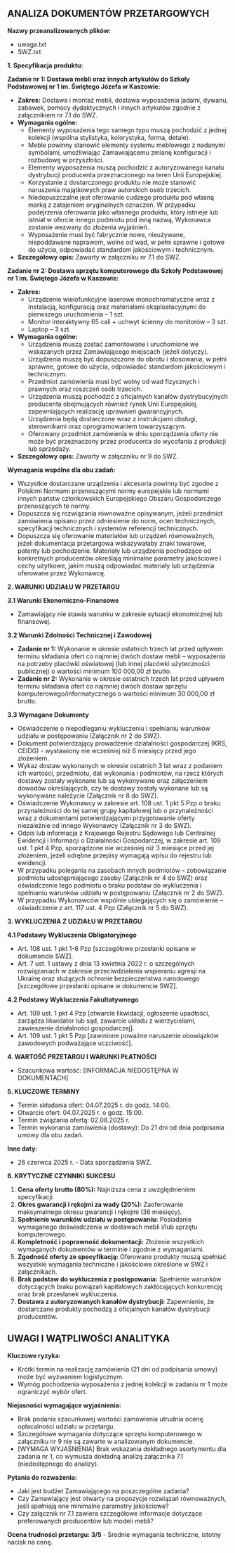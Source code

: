 ## ANALIZA DOKUMENTÓW PRZETARGOWYCH

**Nazwy przeanalizowanych plików:**
- uwaga.txt
- SWZ.txt

**1. Specyfikacja produktu:**

**Zadanie nr 1: Dostawa mebli oraz innych artykułów do Szkoły Podstawowej nr 1 im. Świętego Józefa w Kaszowie:**

*   **Zakres:** Dostawa i montaż mebli, dostawa wyposażenia jadalni, dywanu, zabawek, pomocy dydaktycznych i innych artykułów zgodnie z załącznikiem nr 7.1 do SWZ.
*   **Wymagania ogólne:**
    *   Elementy wyposażenia tego samego typu muszą pochodzić z jednej kolekcji (wspólna stylistyka, kolorystyka, forma, detale).
    *   Meble powinny stanowić elementy systemu meblowego z nadanymi symbolami, umożliwiając Zamawiającemu zmianę konfiguracji i rozbudowę w przyszłości.
    *   Elementy wyposażenia muszą pochodzić z autoryzowanego kanału dystrybucji producenta przeznaczonego na teren Unii Europejskiej.
    *   Korzystanie z dostarczonego produktu nie może stanowić naruszenia majątkowych praw autorskich osób trzecich.
    *   Niedopuszczalne jest oferowanie cudzego produktu pod własną marką z zatajeniem oryginalnych oznaczeń. W przypadku podejrzenia oferowania jako własnego produktu, który istnieje lub istniał w ofercie innego podmiotu pod inną nazwą, Wykonawca zostanie wezwany do złożenia wyjaśnień.
    *   Wyposażenie musi być fabrycznie nowe, nieużywane, niepoddawane naprawom, wolne od wad, w pełni sprawne i gotowe do użycia, odpowiadać standardom jakościowym i technicznym.
*   **Szczegółowy opis:** Zawarty w załączniku nr 7.1 do SWZ.

**Zadanie nr 2: Dostawa sprzętu komputerowego dla Szkoły Podstawowej nr 1 im. Świętego Józefa w Kaszowie:**

*   **Zakres:**
    *   Urządzenie wielofunkcyjne laserowe monochromatyczne wraz z instalacją, konfiguracją oraz materiałami eksploatacyjnymi do pierwszego uruchomienia – 1 szt.
    *   Monitor interaktywny 65 cali + uchwyt ścienny do monitorów – 3 szt.
    *   Laptop – 3 szt.
*   **Wymagania ogólne:**
    *   Urządzenia muszą zostać zamontowane i uruchomione we wskazanych przez Zamawiającego miejscach (jeżeli dotyczy).
    *   Urządzenia muszą być dopuszczone do obrotu i stosowania, w pełni sprawne, gotowe do użycia, odpowiadać standardom jakościowym i technicznym.
    *   Przedmiot zamówienia musi być wolny od wad fizycznych i prawnych oraz roszczeń osób trzecich.
    *   Urządzenia muszą pochodzić z oficjalnych kanałów dystrybucyjnych producenta obejmujących również rynek Unii Europejskiej, zapewniających realizację uprawnień gwarancyjnych.
    *   Urządzenia będą dostarczone wraz z instrukcjami obsługi, sterownikami oraz oprogramowaniem towarzyszącym.
    *   Oferowany przedmiot zamówienia w dniu sporządzenia oferty nie może być przeznaczony przez producenta do wycofania z produkcji lub sprzedaży.
*   **Szczegółowy opis:** Zawarty w załączniku nr 9 do SWZ.

**Wymagania wspólne dla obu zadań:**

*   Wszystkie dostarczane urządzenia i akcesoria powinny być zgodne z Polskimi Normami przenoszącymi normy europejskie lub normami innych państw członkowskich Europejskiego Obszaru Gospodarczego przenoszących te normy.
*   Dopuszcza się rozwiązania równoważne opisywanym, jeżeli przedmiot zamówienia opisano przez odniesienie do norm, ocen technicznych, specyfikacji technicznych i systemów referencji technicznych.
*   Dopuszcza się oferowanie materiałów lub urządzeń równoważnych, jeżeli dokumentacja przetargowa wskazywałaby znaki towarowe, patenty lub pochodzenie. Materiały lub urządzenia pochodzące od konkretnych producentów określają minimalne parametry jakościowe i cechy użytkowe, jakim muszą odpowiadać materiały lub urządzenia oferowane przez Wykonawcę.

**2. WARUNKI UDZIAŁU W PRZETARGU**

**3.1 Warunki Ekonomiczno-Finansowe**

*   Zamawiający nie stawia warunku w zakresie sytuacji ekonomicznej lub finansowej.

**3.2 Warunki Zdolności Technicznej i Zawodowej**

*   **Zadanie nr 1:** Wykonanie w okresie ostatnich trzech lat przed upływem terminu składania ofert co najmniej dwóch dostaw mebli – wyposażenia na potrzeby placówki oświatowej (lub innej placówki użyteczności publicznej) o wartości minimum 100 000,00 zł brutto.
*   **Zadanie nr 2:** Wykonanie w okresie ostatnich trzech lat przed upływem terminu składania ofert co najmniej dwóch dostaw sprzętu komputerowego/informatycznego o wartości minimum 30 000,00 zł brutto.

**3.3 Wymagane Dokumenty**

*   Oświadczenie o niepodleganiu wykluczeniu i spełnianiu warunków udziału w postępowaniu (Załącznik nr 2 do SWZ).
*   Dokument potwierdzający prowadzenie działalności gospodarczej (KRS, CEIDG) - wystawiony nie wcześniej niż 6 miesięcy przed jego złożeniem.
*   Wykaz dostaw wykonanych w okresie ostatnich 3 lat wraz z podaniem ich wartości, przedmiotu, dat wykonania i podmiotów, na rzecz których dostawy zostały wykonane lub są wykonywane oraz załączeniem dowodów określających, czy te dostawy zostały wykonane lub są wykonywane należycie (Załącznik nr 8 do SWZ).
*   Oświadczenie Wykonawcy w zakresie art. 108 ust. 1 pkt 5 Pzp o braku przynależności do tej samej grupy kapitałowej lub o przynależności wraz z dokumentami potwierdzającymi przygotowanie oferty niezależnie od innego Wykonawcy (Załącznik nr 3 do SWZ).
*   Odpis lub informacja z Krajowego Rejestru Sądowego lub Centralnej Ewidencji i Informacji o Działalności Gospodarczej, w zakresie art. 109 ust. 1 pkt 4 Pzp, sporządzone nie wcześniej niż 3 miesiące przed jej złożeniem, jeżeli odrębne przepisy wymagają wpisu do rejestru lub ewidencji.
*   W przypadku polegania na zasobach innych podmiotów – zobowiązanie podmiotu udostępniającego zasoby (Załącznik nr 4 do SWZ) oraz oświadczenie tego podmiotu o braku podstaw do wykluczenia i spełnianiu warunków udziału w postępowaniu (Załącznik nr 2 do SWZ).
*   W przypadku Wykonawców wspólnie ubiegających się o zamówienie – oświadczenie z art. 117 ust. 4 Pzp (Załącznik nr 5 do SWZ).

**3. WYKLUCZENIA Z UDZIAŁU W PRZETARGU**

**4.1 Podstawy Wykluczenia Obligatoryjnego**

*   Art. 108 ust. 1 pkt 1-6 Pzp [szczegółowe przesłanki opisane w dokumencie SWZ].
*   Art. 7 ust. 1 ustawy z dnia 13 kwietnia 2022 r. o szczególnych rozwiązaniach w zakresie przeciwdziałania wspieraniu agresji na Ukrainę oraz służących ochronie bezpieczeństwa narodowego [szczegółowe przesłanki opisane w dokumencie SWZ].

**4.2 Podstawy Wykluczenia Fakultatywnego**

*   Art. 109 ust. 1 pkt 4 Pzp [otwarcie likwidacji, ogłoszenie upadłości, zarządza likwidator lub sąd, zawarcie układu z wierzycielami, zawieszenie działalności gospodarczej].
*   Art. 109 ust. 1 pkt 5 Pzp [zawinione poważne naruszenie obowiązków zawodowych podważające uczciwość].

**4. WARTOŚĆ PRZETARGU I WARUNKI PŁATNOŚCI**

*   Szacunkowa wartość: [INFORMACJA NIEDOSTĘPNA W DOKUMENTACH]

**5. KLUCZOWE TERMINY**

*   Termin składania ofert: 04.07.2025 r. do godz. 14:00.
*   Otwarcie ofert: 04.07.2025 r. o godz. 15:00.
*   Termin związania ofertą: 02.08.2025 r.
*   Termin wykonania zamówienia (dostawy): Do 21 dni od dnia podpisania umowy dla obu zadań.

**Inne daty:**

*   26 czerwca 2025 r. - Data sporządzenia SWZ.

**6. KRYTYCZNE CZYNNIKI SUKCESU**

1.  **Cena oferty brutto (80%):** Najniższa cena z uwzględnieniem specyfikacji.
2.  **Okres gwarancji i rękojmi za wady (20%):** Zaoferowanie maksymalnego okresu gwarancji i rękojmi (36 miesięcy).
3.  **Spełnienie warunków udziału w postępowaniu:** Posiadanie wymaganego doświadczenia w dostawach mebli i/lub sprzętu komputerowego.
4.  **Kompletność i poprawność dokumentacji:** Złożenie wszystkich wymaganych dokumentów w terminie i zgodnie z wymaganiami.
5.  **Zgodność oferty ze specyfikacją:** Oferowane produkty muszą spełniać wszystkie wymagania techniczne i jakościowe określone w SWZ i załącznikach.
6.  **Brak podstaw do wykluczenia z postępowania:** Spełnienie warunków dotyczących braku powiązań kapitałowych zakłócających konkurencję oraz brak przesłanek wykluczenia.
7.  **Dostawa z autoryzowanych kanałów dystrybucji:** Zapewnienie, że dostarczane produkty pochodzą z oficjalnych kanałów dystrybucji producentów.

## UWAGI I WĄTPLIWOŚCI ANALITYKA

**Kluczowe ryzyka:**

*   Krótki termin na realizację zamówienia (21 dni od podpisania umowy) może być wyzwaniem logistycznym.
*   Wymóg pochodzenia wyposażenia z jednej kolekcji w zadaniu nr 1 może ograniczyć wybór ofert.

**Niejasności wymagające wyjaśnienia:**

*   Brak podania szacunkowej wartości zamówienia utrudnia ocenę opłacalności udziału w przetargu.
*   Szczegółowe wymagania dotyczące sprzętu komputerowego w załączniku nr 9 nie są zawarte w analizowanym dokumencie.
*   [WYMAGA WYJAŚNIENIA] Brak wskazania dokładnego asortymentu dla zadania nr 1, co wymusza dokładną analizę załącznika 7.1 (niedostępnego do analizy).

**Pytania do rozważenia:**

*   Jaki jest budżet Zamawiającego na poszczególne zadania?
*   Czy Zamawiający jest otwarty na propozycje rozwiązań równoważnych, jeśli spełniają one minimalne parametry jakościowe?
*   Czy załącznik nr 7.1 zawiera szczegółowe informacje dotyczące preferowanych producentów lub modeli mebli?

**Ocena trudności przetargu: 3/5** - Średnie wymagania techniczne, istotny nacisk na cenę.

